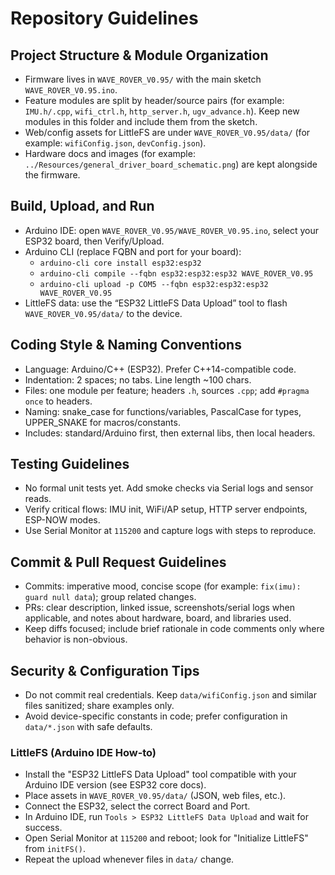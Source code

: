 # Repository Guidelines

## Project Structure & Module Organization
- Firmware lives in `WAVE_ROVER_V0.95/` with the main sketch `WAVE_ROVER_V0.95.ino`.
- Feature modules are split by header/source pairs (for example: `IMU.h/.cpp`, `wifi_ctrl.h`, `http_server.h`, `ugv_advance.h`). Keep new modules in this folder and include them from the sketch.
- Web/config assets for LittleFS are under `WAVE_ROVER_V0.95/data/` (for example: `wifiConfig.json`, `devConfig.json`).
- Hardware docs and images (for example: `../Resources/general_driver_board_schematic.png`) are kept alongside the firmware.

## Build, Upload, and Run
- Arduino IDE: open `WAVE_ROVER_V0.95/WAVE_ROVER_V0.95.ino`, select your ESP32 board, then Verify/Upload.
- Arduino CLI (replace FQBN and port for your board):
  - `arduino-cli core install esp32:esp32`
  - `arduino-cli compile --fqbn esp32:esp32:esp32 WAVE_ROVER_V0.95`
  - `arduino-cli upload -p COM5 --fqbn esp32:esp32:esp32 WAVE_ROVER_V0.95`
- LittleFS data: use the “ESP32 LittleFS Data Upload” tool to flash `WAVE_ROVER_V0.95/data/` to the device.

## Coding Style & Naming Conventions
- Language: Arduino/C++ (ESP32). Prefer C++14-compatible code.
- Indentation: 2 spaces; no tabs. Line length ~100 chars.
- Files: one module per feature; headers `.h`, sources `.cpp`; add `#pragma once` to headers.
- Naming: snake_case for functions/variables, PascalCase for types, UPPER_SNAKE for macros/constants.
- Includes: standard/Arduino first, then external libs, then local headers.

## Testing Guidelines
- No formal unit tests yet. Add smoke checks via Serial logs and sensor reads.
- Verify critical flows: IMU init, WiFi/AP setup, HTTP server endpoints, ESP-NOW modes.
- Use Serial Monitor at `115200` and capture logs with steps to reproduce.

## Commit & Pull Request Guidelines
- Commits: imperative mood, concise scope (for example: `fix(imu): guard null data`); group related changes.
- PRs: clear description, linked issue, screenshots/serial logs when applicable, and notes about hardware, board, and libraries used.
- Keep diffs focused; include brief rationale in code comments only where behavior is non-obvious.

## Security & Configuration Tips
- Do not commit real credentials. Keep `data/wifiConfig.json` and similar files sanitized; share examples only.
- Avoid device-specific constants in code; prefer configuration in `data/*.json` with safe defaults.

### LittleFS (Arduino IDE How‑to)
- Install the "ESP32 LittleFS Data Upload" tool compatible with your Arduino IDE version (see ESP32 core docs).
- Place assets in `WAVE_ROVER_V0.95/data/` (JSON, web files, etc.).
- Connect the ESP32, select the correct Board and Port.
- In Arduino IDE, run `Tools > ESP32 LittleFS Data Upload` and wait for success.
- Open Serial Monitor at `115200` and reboot; look for "Initialize LittleFS" from `initFS()`.
- Repeat the upload whenever files in `data/` change.
